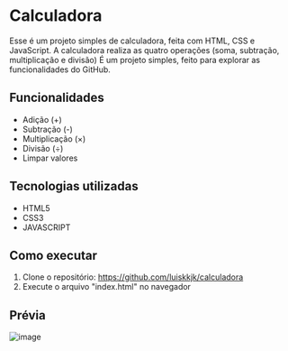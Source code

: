 # Calculadora
Esse é um projeto simples de calculadora, feita com HTML, CSS e JavaScript.
A calculadora realiza as quatro operações (soma, subtração, multiplicação e divisão)
É um projeto simples, feito para explorar as funcionalidades do GitHub.

## Funcionalidades

- Adição (+)
- Subtração (-)
- Multiplicação (×)
- Divisão (÷)
- Limpar valores

## Tecnologias utilizadas

- HTML5
- CSS3
- JAVASCRIPT
  
## Como executar

1. Clone o repositório: https://github.com/luiskkjk/calculadora
2. Execute o arquivo "index.html" no navegador

## Prévia
![image](https://github.com/user-attachments/assets/f5308d16-666e-4c15-a6b5-6bcbc9ff75ba)
